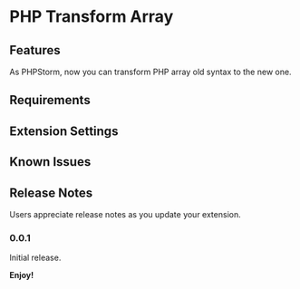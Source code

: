 # PHP Transform Array

## Features

As PHPStorm, now you can transform PHP array old syntax to the new one.

## Requirements

## Extension Settings

## Known Issues

## Release Notes

Users appreciate release notes as you update your extension.

### 0.0.1

Initial release.


**Enjoy!**
